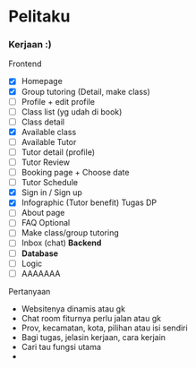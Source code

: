 # Pelitaku

### Kerjaan :)

Frontend
- [X] Homepage
- [X] Group tutoring (Detail, make class)
- [ ] Profile + edit profile
- [ ] Class list (yg udah di book)
- [ ] Class detail
- [X] Available class
- [ ] Available Tutor
- [ ] Tutor detail (profile)
- [ ] Tutor Review
- [ ] Booking page + Choose date
- [ ] Tutor Schedule
- [X] Sign in / Sign up
- [X] Infographic (Tutor benefit)
Tugas DP
- [ ] About page
- [ ] FAQ
Optional
- [ ] Make class/group tutoring
- [ ] Inbox (chat)
**Backend**
- [ ] **Database**
- [ ] Logic
- [ ] AAAAAAA

Pertanyaan
- Websitenya dinamis atau gk
- Chat room fiturnya perlu jalan atau gk
- Prov, kecamatan, kota, pilihan atau isi sendiri
- Bagi tugas, jelasin kerjaan, cara kerjain
- Cari tau fungsi utama
- 
